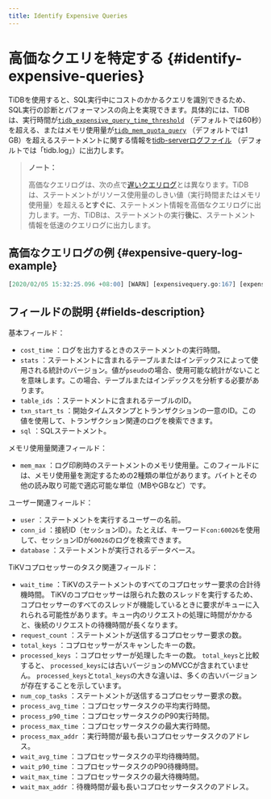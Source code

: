 ```yaml
---
title: Identify Expensive Queries
---
```


# 高価なクエリを特定する {#identify-expensive-queries}

TiDBを使用すると、SQL実行中にコストのかかるクエリを識別できるため、SQL実行の診断とパフォーマンスの向上を実現できます。具体的には、TiDBは、実行時間が[`tidb_expensive_query_time_threshold`](/system-variables.md#tidb_expensive_query_time_threshold) （デフォルトでは60秒）を超える、またはメモリ使用量が[`tidb_mem_quota_query`](/system-variables.md#tidb_mem_quota_query) （デフォルトでは1 GB）を超えるステートメントに関する情報を[tidb-serverログファイル](/tidb-configuration-file.md#logfile) （デフォルトでは「tidb.log」）に出力します。

> **ノート：**
>
> 高価なクエリログは、次の点で[遅いクエリログ](/identify-slow-queries.md)とは異なります。TiDBは、ステートメントがリソース使用量のしきい値（実行時間またはメモリ使用量）を超える**とすぐに**、ステートメント情報を高価なクエリログに出力します。一方、TiDBは、ステートメントの実行<strong>後に</strong>、ステートメント情報を低速のクエリログに出力します。

## 高価なクエリログの例 {#expensive-query-log-example}

```sql
[2020/02/05 15:32:25.096 +08:00] [WARN] [expensivequery.go:167] [expensive_query] [cost_time=60.008338935s] [wait_time=0s] [request_count=1] [total_keys=70] [process_keys=65] [num_cop_tasks=1] [process_avg_time=0s] [process_p90_time=0s] [process_max_time=0s] [process_max_addr=10.0.1.9:20160] [wait_avg_time=0.002s] [wait_p90_time=0.002s] [wait_max_time=0.002s] [wait_max_addr=10.0.1.9:20160] [stats=t:pseudo] [conn_id=60026] [user=root] [database=test] [table_ids="[122]"] [txn_start_ts=414420273735139329] [mem_max="1035 Bytes (1.0107421875 KB)"] [sql="insert into t select sleep(1) from t"]
```

## フィールドの説明 {#fields-description}

基本フィールド：

-   `cost_time` ：ログを出力するときのステートメントの実行時間。
-   `stats` ：ステートメントに含まれるテーブルまたはインデックスによって使用される統計のバージョン。値が`pseudo`の場合、使用可能な統計がないことを意味します。この場合、テーブルまたはインデックスを分析する必要があります。
-   `table_ids` ：ステートメントに含まれるテーブルのID。
-   `txn_start_ts` ：開始タイムスタンプとトランザクションの一意のID。この値を使用して、トランザクション関連のログを検索できます。
-   `sql` ：SQLステートメント。

メモリ使用量関連フィールド：

-   `mem_max` ：ログ印刷時のステートメントのメモリ使用量。このフィールドには、メモリ使用量を測定するための2種類の単位があります。バイトとその他の読み取り可能で適応可能な単位（MBやGBなど）です。

ユーザー関連フィールド：

-   `user` ：ステートメントを実行するユーザーの名前。
-   `conn_id` ：接続ID（セッションID）。たとえば、キーワード`con:60026`を使用して、セッションIDが`60026`のログを検索できます。
-   `database` ：ステートメントが実行されるデータベース。

TiKVコプロセッサーのタスク関連フィールド：

-   `wait_time` ：TiKVのステートメントのすべてのコプロセッサー要求の合計待機時間。 TiKVのコプロセッサーは限られた数のスレッドを実行するため、コプロセッサーのすべてのスレッドが機能しているときに要求がキューに入れられる可能性があります。キュー内のリクエストの処理に時間がかかると、後続のリクエストの待機時間が長くなります。
-   `request_count` ：ステートメントが送信するコプロセッサー要求の数。
-   `total_keys` ：コプロセッサーがスキャンしたキーの数。
-   `processed_keys` ：コプロセッサーが処理したキーの数。 `total_keys`と比較すると、 `processed_keys`には古いバージョンのMVCCが含まれていません。 `processed_keys`と`total_keys`の大きな違いは、多くの古いバージョンが存在することを示しています。
-   `num_cop_tasks` ：ステートメントが送信するコプロセッサー要求の数。
-   `process_avg_time` ：コプロセッサータスクの平均実行時間。
-   `process_p90_time` ：コプロセッサータスクのP90実行時間。
-   `process_max_time` ：コプロセッサータスクの最大実行時間。
-   `process_max_addr` ：実行時間が最も長いコプロセッサータスクのアドレス。
-   `wait_avg_time` ：コプロセッサータスクの平均待機時間。
-   `wait_p90_time` ：コプロセッサータスクのP90待機時間。
-   `wait_max_time` ：コプロセッサータスクの最大待機時間。
-   `wait_max_addr` ：待機時間が最も長いコプロセッサータスクのアドレス。
